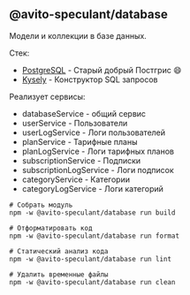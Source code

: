 @avito-speculant/database
-------------------------

Модели и коллекции в базе данных.

Стек:

* [PostgreSQL](https://www.postgresql.org/) - Старый добрый Постгрис 😄
* [Kysely](https://kysely.dev/) - Конструктор SQL запросов

Реализует сервисы:

* databaseService - общий сервис
* userService - Пользователи
* userLogService - Логи пользователей
* planService - Тарифные планы
* planLogService - Логи тарифных планов
* subscriptionService - Подписки
* subscriptionLogService - Логи подписок
* categoryService - Категории
* categoryLogService - Логи категорий

```
# Собрать модуль
npm -w @avito-speculant/database run build

# Отформатировать код
npm -w @avito-speculant/database run format

# Статический анализ кода
npm -w @avito-speculant/database run lint

# Удалить временные файлы
npm -w @avito-speculant/database run clean
```

